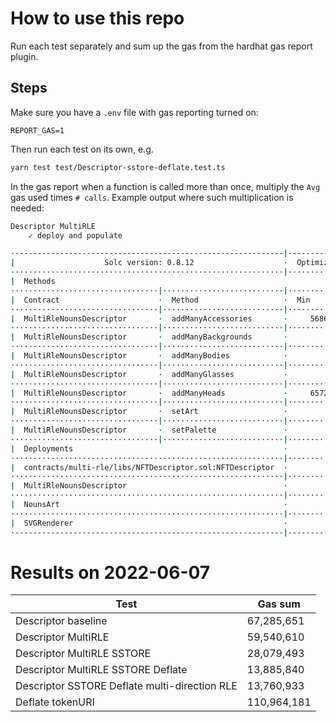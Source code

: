# How to use this repo

Run each test separately and sum up the gas from the hardhat gas report plugin.

## Steps

Make sure you have a `.env` file with gas reporting turned on:

```
REPORT_GAS=1
```

Then run each test on its own, e.g.

```sh
yarn test test/Descriptor-sstore-deflate.test.ts
```

In the gas report when a function is called more than once, multiply the `Avg` gas used times `# calls`.
Example output where such multiplication is needed:

```sh
Descriptor MultiRLE
    ✓ deploy and populate

·------------------------------------------------------------|---------------------------|---------------|-----------------------------·
|                    Solc version: 0.8.12                    ·  Optimizer enabled: true  ·  Runs: 10000  ·  Block limit: 30000000 gas  │
·····························································|···························|···············|······························
|  Methods                                                                                                                             │
·································|···························|·············|·············|···············|···············|··············
|  Contract                      ·  Method                   ·  Min        ·  Max        ·  Avg          ·  # calls      ·  eur (avg)  │
·································|···························|·············|·············|···············|···············|··············
|  MultiRleNounsDescriptor       ·  addManyAccessories       ·     568686  ·    1112006  ·       748926  ·           14  ·          -  │
·································|···························|·············|·············|···············|···············|··············
|  MultiRleNounsDescriptor       ·  addManyBackgrounds       ·          -  ·          -  ·       103897  ·            1  ·          -  │
·································|···························|·············|·············|···············|···············|··············
|  MultiRleNounsDescriptor       ·  addManyBodies            ·          -  ·          -  ·      2118910  ·            1  ·          -  │
·································|···························|·············|·············|···············|···············|··············
|  MultiRleNounsDescriptor       ·  addManyGlasses           ·          -  ·          -  ·      2026309  ·            1  ·          -  │
·································|···························|·············|·············|···············|···············|··············
|  MultiRleNounsDescriptor       ·  addManyHeads             ·     657267  ·    2087296  ·      1601096  ·           24  ·          -  │
·································|···························|·············|·············|···············|···············|··············
|  MultiRleNounsDescriptor       ·  setArt                   ·          -  ·          -  ·        49268  ·            1  ·          -  │
·································|···························|·············|·············|···············|···············|··············
|  MultiRleNounsDescriptor       ·  setPalette               ·          -  ·          -  ·       246018  ·            1  ·          -  │
·································|···························|·············|·············|···············|···············|··············
|  Deployments                                               ·                                           ·  % of limit   ·             │
·····························································|·············|·············|···············|···············|··············
|  contracts/multi-rle/libs/NFTDescriptor.sol:NFTDescriptor  ·          -  ·          -  ·       694137  ·        2.3 %  ·          -  │
·····························································|·············|·············|···············|···············|··············
|  MultiRleNounsDescriptor                                   ·          -  ·          -  ·      2555102  ·        8.5 %  ·          -  │
·····························································|·············|·············|···············|···············|··············
|  NounsArt                                                  ·          -  ·          -  ·      1108543  ·        3.7 %  ·          -  │
·····························································|·············|·············|···············|···············|··············
|  SVGRenderer                                               ·          -  ·          -  ·      1727158  ·        5.8 %  ·          -  │
·------------------------------------------------------------|-------------|-------------|---------------|---------------|-------------·
```

# Results on 2022-06-07

| Test                                          | Gas sum     |
| --------------------------------------------- | ----------- |
| Descriptor baseline                           | 67,285,651  |
| Descriptor MultiRLE                           | 59,540,610  |
| Descriptor MultiRLE SSTORE                    | 28,079,493  |
| Descriptor MultiRLE SSTORE Deflate            | 13,885,840  |
| Descriptor SSTORE Deflate multi-direction RLE | 13,760,933  |
| Deflate tokenURI                              | 110,964,181 |
